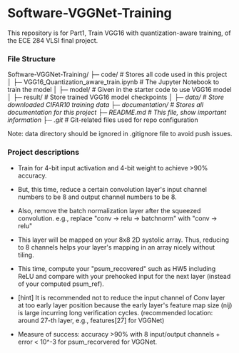 # Software-VGGNet-Training
This repository is for Part1, Train VGG16 with quantization-aware training, of the ECE 284 VLSI final project.

### File Structure

Software-VGGNet-Training/
├─ code/                                            # Stores all code used in this project
│  ├─ VGG16_Quantization_aware_train.ipynb          # The Jupyter Notebook to train the model
│  ├─ model/                                        # Given in the starter code to use VGG16 model
│  ├─ result/                                       # Store trained VGG16 model checkpoints
│  ├─ *data/                                        # Store downloaded CIFAR10 training data
├─ documentation/                                   # Stores all documentation for this project
├─ README.md                                        # This file, show important information
├─ .git*                                            # Git-related files used for repo configuration

Note: data directory should be ignored in .gitignore file to avoid push issues.

### Project descriptions

- Train for 4-bit input activation and 4-bit weight to achieve >90% accuracy.

- But, this time, reduce a certain convolution layer's input channel numbers to be 8 and output channel numbers to be 8.

- Also, remove the batch normalization layer after the squeezed convolution. e.g., replace "conv -> relu -> batchnorm" with "conv -> relu"

- This layer will be mapped on your 8x8 2D systolic array. Thus, reducing to 8 channels helps your layer's mapping in an array nicely without tiling.

- This time, compute your "psum_recovered" such as HW5 including ReLU and compare with your prehooked input for the next layer (instead of your computed psum_ref).

- [hint] It is recommended not to reduce the input channel of Conv layer at too early layer position because the early layer's feature map size (nij) is large incurring long verification cycles. (recommended location: around 27-th layer, e.g., features[27] for VGGNet)

- Measure of success: accuracy >90%  with 8 input/output channels + error < 10^-3 for psum_recorvered for VGGNet.